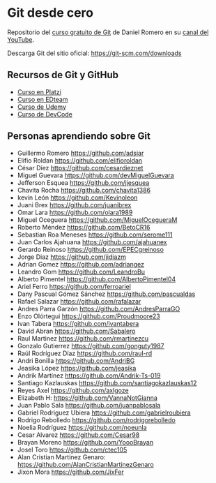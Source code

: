 # Git desde cero

Repositorio del [curso gratuito de Git](https://www.youtube.com/playlist?list=PLmUnyBCRHkvUPkrsseI1SmMtYgfc-f8Kn) de Daniel Romero en su [canal del YouTube](https://www.youtube.com/user/danielromeroauk?sub_confirmation=1).

Descarga Git del sitio oficial: https://git-scm.com/downloads


## Recursos de Git y GitHub

- [Curso en Platzi](https://platzi.com/cursos/git-github/)
- [Curso en EDteam](https://ed.team/cursos/git)
- [Curso de Udemy](https://www.udemy.com/git-y-github-completo-desde-cero/)
- [Curso de DevCode](https://devcode.la/cursos/git/)


## Personas aprendiendo sobre Git

- Guillermo Romero https://github.com/adsiar
- Elifio Roldan https://github.com/elifioroldan
- César Díez https://github.com/cesardieznet
- Miguel Guevara https://github.com/devMiguelGuevara
- Jefferson Esquea https://github.com/jjesquea
- Chavita Rocha https://github.com/chavita1386
- kevin León https://github.com/Kevinoleon
- Juani Brex https://github.com/juanibrex
- Omar Lara https://github.com/olara1989
- Miguel Oceguera https://github.com/MiguelOcegueraM
- Roberto Méndez https://github.com/BetoCR16
- Sebastian Roa Meneses https://github.com/serome111
- Juan Carlos Ajahuana https://github.com/ajahuanex
- Gerardo Reinoso https://github.com/EPECgreinoso
- Jorge Diaz https://github.com/jidiazm
- Adrian Gomez https://github.com/adriangez
- Leandro Gom https://github.com/LeandroBu
- Alberto Pimentel https://github.com/AlbertoPimentel04
- Ariel Ferro https://github.com/ferroariel
- Dany Pascual Gómez Sánchez https://github.com/pascualdas
- Rafael Salazar https://github.com/rafalazar
- Andres Parra Garzón https://github.com/AndresParraGO
- Enzo Olórtegui https://github.com/Proudmoore23
- Ivan Tabera https://github.com/ivantabera
- David Abran https://github.com/Sabalero
- Raul Martinez https://github.com/rmartinezcu
- Gonzalo Gutierrez https://github.com/gonguty1987
- Raúl Rodríguez Díaz https://github.com/raul-rd
- Andri Bonilla https://github.com/AndriBG
- Jeasika López https://github.com/jeasika
- Andrik Martínez https://github.com/Andrik-Ts-019
- Santiago Kazlauskas https://github.com/santiagokazlauskas12
- Reyes Axel https://github.com/axlgoze
- Elizabeth H: https://github.com/VannaNotGianna
- Juan Pablo Sala https://github.com/juanpablosala
- Gabriel Rodriguez Ubiera https://github.com/gabrielroubiera
- Rodrigo Rebolledo https://github.com/rodrigorebolledo
- Noelia Rodríguez https://github.com/noeunla
- Cesar Alvarez https://github.com/Cesar98
- Brayan Moreno https://github.com/YoooBrayan
- Josel Toro https://github.com/ctec105
- Alan Cristian Martinez Genaro:  https://github.com/AlanCristianMartinezGenaro
- Jixon Mora https://github.com/JixFer